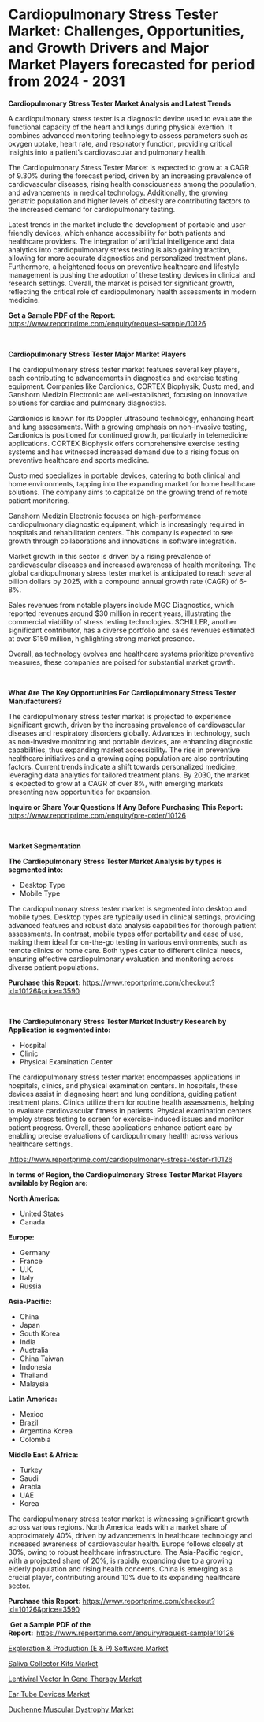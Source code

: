 <p><h1>Cardiopulmonary Stress Tester Market: Challenges, Opportunities, and Growth Drivers and Major Market Players forecasted for period from 2024 - 2031</h1></p><p><strong>Cardiopulmonary Stress Tester Market Analysis and Latest Trends</strong></p>
<p><p>A cardiopulmonary stress tester is a diagnostic device used to evaluate the functional capacity of the heart and lungs during physical exertion. It combines advanced monitoring technology to assess parameters such as oxygen uptake, heart rate, and respiratory function, providing critical insights into a patient’s cardiovascular and pulmonary health. </p><p>The Cardiopulmonary Stress Tester Market is expected to grow at a CAGR of 9.30% during the forecast period, driven by an increasing prevalence of cardiovascular diseases, rising health consciousness among the population, and advancements in medical technology. Additionally, the growing geriatric population and higher levels of obesity are contributing factors to the increased demand for cardiopulmonary testing. </p><p>Latest trends in the market include the development of portable and user-friendly devices, which enhance accessibility for both patients and healthcare providers. The integration of artificial intelligence and data analytics into cardiopulmonary stress testing is also gaining traction, allowing for more accurate diagnostics and personalized treatment plans. Furthermore, a heightened focus on preventive healthcare and lifestyle management is pushing the adoption of these testing devices in clinical and research settings. Overall, the market is poised for significant growth, reflecting the critical role of cardiopulmonary health assessments in modern medicine.</p></p>
<p><strong>Get a Sample PDF of the Report:&nbsp;</strong> <a href="https://www.reportprime.com/enquiry/request-sample/10126?utm_campaign=33&utm_medium=2&utm_source=Github&utm_content=ia&utm_term=28112024&utm_id=cardiopulmonary-stress-tester">https://www.reportprime.com/enquiry/request-sample/10126</a></p>
<p>&nbsp;</p>
<p><strong>Cardiopulmonary Stress Tester Major Market Players</strong></p>
<p><p>The cardiopulmonary stress tester market features several key players, each contributing to advancements in diagnostics and exercise testing equipment. Companies like Cardionics, CORTEX Biophysik, Custo med, and Ganshorn Medizin Electronic are well-established, focusing on innovative solutions for cardiac and pulmonary diagnostics.</p><p>Cardionics is known for its Doppler ultrasound technology, enhancing heart and lung assessments. With a growing emphasis on non-invasive testing, Cardionics is positioned for continued growth, particularly in telemedicine applications. CORTEX Biophysik offers comprehensive exercise testing systems and has witnessed increased demand due to a rising focus on preventive healthcare and sports medicine.</p><p>Custo med specializes in portable devices, catering to both clinical and home environments, tapping into the expanding market for home healthcare solutions. The company aims to capitalize on the growing trend of remote patient monitoring.</p><p>Ganshorn Medizin Electronic focuses on high-performance cardiopulmonary diagnostic equipment, which is increasingly required in hospitals and rehabilitation centers. This company is expected to see growth through collaborations and innovations in software integration.</p><p>Market growth in this sector is driven by a rising prevalence of cardiovascular diseases and increased awareness of health monitoring. The global cardiopulmonary stress tester market is anticipated to reach several billion dollars by 2025, with a compound annual growth rate (CAGR) of 6-8%.</p><p>Sales revenues from notable players include MGC Diagnostics, which reported revenues around $30 million in recent years, illustrating the commercial viability of stress testing technologies. SCHILLER, another significant contributor, has a diverse portfolio and sales revenues estimated at over $150 million, highlighting strong market presence.</p><p>Overall, as technology evolves and healthcare systems prioritize preventive measures, these companies are poised for substantial market growth.</p></p>
<p>&nbsp;</p>
<p><strong>What Are The Key Opportunities For Cardiopulmonary Stress Tester Manufacturers?</strong></p>
<p><p>The cardiopulmonary stress tester market is projected to experience significant growth, driven by the increasing prevalence of cardiovascular diseases and respiratory disorders globally. Advances in technology, such as non-invasive monitoring and portable devices, are enhancing diagnostic capabilities, thus expanding market accessibility. The rise in preventive healthcare initiatives and a growing aging population are also contributing factors. Current trends indicate a shift towards personalized medicine, leveraging data analytics for tailored treatment plans. By 2030, the market is expected to grow at a CAGR of over 8%, with emerging markets presenting new opportunities for expansion.</p></p>
<p><strong>Inquire or Share Your Questions If Any Before Purchasing This Report:</strong> <a href="https://www.reportprime.com/enquiry/pre-order/10126?utm_campaign=33&utm_medium=2&utm_source=Github&utm_content=ia&utm_term=28112024&utm_id=cardiopulmonary-stress-tester">https://www.reportprime.com/enquiry/pre-order/10126</a></p>
<p>&nbsp;</p>
<p><strong>Market Segmentation</strong></p>
<p><strong>The Cardiopulmonary Stress Tester Market Analysis by types is segmented into:</strong></p>
<p><ul><li>Desktop Type</li><li>Mobile Type</li></ul></p>
<p><p>The cardiopulmonary stress tester market is segmented into desktop and mobile types. Desktop types are typically used in clinical settings, providing advanced features and robust data analysis capabilities for thorough patient assessments. In contrast, mobile types offer portability and ease of use, making them ideal for on-the-go testing in various environments, such as remote clinics or home care. Both types cater to different clinical needs, ensuring effective cardiopulmonary evaluation and monitoring across diverse patient populations.</p></p>
<p><strong>Purchase this Report:&nbsp;</strong><a href="https://www.reportprime.com/checkout?id=10126&price=3590&utm_campaign=33&utm_medium=2&utm_source=Github&utm_content=ia&utm_term=28112024&utm_id=cardiopulmonary-stress-tester">https://www.reportprime.com/checkout?id=10126&price=3590</a></p>
<p>&nbsp;</p>
<p><strong>The Cardiopulmonary Stress Tester Market Industry Research by Application is segmented into:</strong></p>
<p><ul><li>Hospital</li><li>Clinic</li><li>Physical Examination Center</li></ul></p>
<p><p>The cardiopulmonary stress tester market encompasses applications in hospitals, clinics, and physical examination centers. In hospitals, these devices assist in diagnosing heart and lung conditions, guiding patient treatment plans. Clinics utilize them for routine health assessments, helping to evaluate cardiovascular fitness in patients. Physical examination centers employ stress testing to screen for exercise-induced issues and monitor patient progress. Overall, these applications enhance patient care by enabling precise evaluations of cardiopulmonary health across various healthcare settings.</p></p>
<p><a href="https://www.reportprime.com/cardiopulmonary-stress-tester-r10126?utm_campaign=33&utm_medium=2&utm_source=Github&utm_content=ia&utm_term=28112024&utm_id=cardiopulmonary-stress-tester">&nbsp;https://www.reportprime.com/cardiopulmonary-stress-tester-r10126</a></p>
<p><strong>In terms of Region, the Cardiopulmonary Stress Tester Market Players available by Region are:</strong></p>
<p>
    <p> <strong> North America: </strong>
        <ul>
            <li>United States</li>
            <li>Canada</li>
        </ul>
        </p> 
    <p> <strong> Europe: </strong>
        <ul>
            <li>Germany</li>
            <li>France</li>
            <li>U.K.</li>
            <li>Italy</li>
            <li>Russia</li>
        </ul>
        </p> 
    <p> <strong> Asia-Pacific: </strong>
        <ul>
            <li>China</li>
            <li>Japan</li>
            <li>South Korea</li>
            <li>India</li>
            <li>Australia</li>
            <li>China Taiwan</li>
            <li>Indonesia</li>
            <li>Thailand</li>
            <li>Malaysia</li>
        </ul>
        </p> 
    <p> <strong> Latin America: </strong>
        <ul>
            <li>Mexico</li>
            <li>Brazil</li>
            <li>Argentina Korea</li>
            <li>Colombia</li>
        </ul>
        </p> 
    <p> <strong> Middle East & Africa: </strong>
        <ul>
            <li>Turkey</li>
            <li>Saudi</li>
            <li>Arabia</li>
            <li>UAE</li>
            <li>Korea</li>
        </ul>
    </p>
    </p>
<p><p>The cardiopulmonary stress tester market is witnessing significant growth across various regions. North America leads with a market share of approximately 40%, driven by advancements in healthcare technology and increased awareness of cardiovascular health. Europe follows closely at 30%, owing to robust healthcare infrastructure. The Asia-Pacific region, with a projected share of 20%, is rapidly expanding due to a growing elderly population and rising health concerns. China is emerging as a crucial player, contributing around 10% due to its expanding healthcare sector.</p></p>
<p><strong>Purchase this Report: </strong><a href="https://www.reportprime.com/checkout?id=10126&price=3590&utm_campaign=33&utm_medium=2&utm_source=Github&utm_content=ia&utm_term=28112024&utm_id=cardiopulmonary-stress-tester">https://www.reportprime.com/checkout?id=10126&price=3590</a></p>
<p>&nbsp;<strong>Get a Sample PDF of the Report:&nbsp;&nbsp;</strong><a href="https://www.reportprime.com/enquiry/request-sample/10126?utm_campaign=33&utm_medium=2&utm_source=Github&utm_content=ia&utm_term=28112024&utm_id=cardiopulmonary-stress-tester">https://www.reportprime.com/enquiry/request-sample/10126</a></p>
<p><strong></strong></p>
<p><p><a href="https://issuu.com/reportprime-2/docs/exploration-production-e-p-software_8b3a22122d39e3?utm_campaign=33&utm_medium=2&utm_source=Github&utm_content=ia&utm_term=28112024&utm_id=cardiopulmonary-stress-tester">Exploration & Production (E & P) Software Market</a></p><p><a href="https://github.com/rodinayygacklezi/Market-Research-Report-List-1/blob/main/saliva-collector-kits-market.md?utm_campaign=33&utm_medium=2&utm_source=Github&utm_content=ia&utm_term=28112024&utm_id=cardiopulmonary-stress-tester">Saliva Collector Kits Market</a></p><p><a href="https://github.com/flnordan65e0/Market-Research-Report-List-1/blob/main/lentiviral-vector-in-gene-therapy-market.md?utm_campaign=33&utm_medium=2&utm_source=Github&utm_content=ia&utm_term=28112024&utm_id=cardiopulmonary-stress-tester">Lentiviral Vector In Gene Therapy Market</a></p><p><a href="https://www.linkedin.com/pulse/industry-breakdown-ear-tube-devices-market-size-growth-fayve?utm_campaign=33&utm_medium=2&utm_source=Github&utm_content=ia&utm_term=28112024&utm_id=cardiopulmonary-stress-tester">Ear Tube Devices Market</a></p><p><a href="https://www.linkedin.com/pulse/duchenne-muscular-dystrophy-market-size-value-report-growth-ifrbf?utm_campaign=33&utm_medium=2&utm_source=Github&utm_content=ia&utm_term=28112024&utm_id=cardiopulmonary-stress-tester">Duchenne Muscular Dystrophy Market</a></p></p>